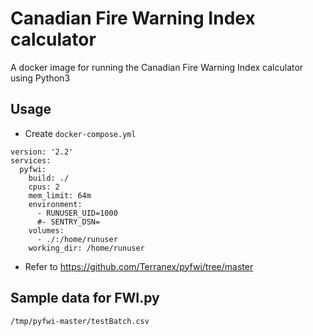 # Canadian Fire Warning Index calculator

A docker image for running the Canadian Fire Warning Index calculator using Python3

## Usage

* Create `docker-compose.yml`

```
version: '2.2'
services:
  pyfwi:
    build: ./
    cpus: 2
    mem_limit: 64m
    environment:
      - RUNUSER_UID=1000
      #- SENTRY_DSN=
    volumes:
      - ./:/home/runuser
    working_dir: /home/runuser
```

* Refer to https://github.com/Terranex/pyfwi/tree/master

## Sample data for FWI.py

`/tmp/pyfwi-master/testBatch.csv`


